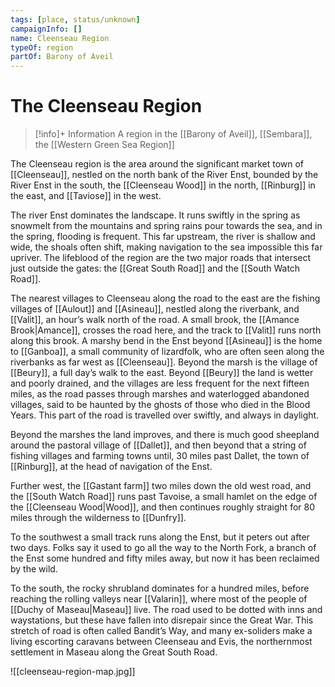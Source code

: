 ```yaml
---
tags: [place, status/unknown]
campaignInfo: []
name: Cleenseau Region
typeOf: region
partOf: Barony of Aveil
---
```

# The Cleenseau Region
>[!info]+ Information
> A  region in the [[Barony of Aveil]], [[Sembara]], the [[Western Green Sea Region]]

The Cleenseau region is the area around the significant market town of [[Cleenseau]], nestled on the north bank of the River Enst, bounded by the River Enst in the south, the [[Cleenseau Wood]] in the north, [[Rinburg]] in the east, and [[Taviose]] in the west.

The river Enst dominates the landscape. It runs swiftly in the spring as snowmelt from the mountains and spring rains pour towards the sea, and in the spring, flooding is frequent. This far upstream, the river is shallow and wide, the shoals often shift, making navigation to the sea impossible this far upriver. The lifeblood of the region are the two major roads that intersect just outside the gates: the [[Great South Road]] and the [[South Watch Road]].  

The nearest villages to Cleenseau along the road to the east are the fishing villages of [[Aulout]] and [[Asineau]], nestled along the riverbank, and [[Valit]], an hour’s walk north of the road. A small brook, the [[Amance Brook|Amance]], crosses the road here, and the track to [[Valit]] runs north along this brook. A marshy bend in the Enst beyond [[Asineau]] is the home to [[Ganboa]], a small community of lizardfolk, who are often seen along the riverbanks as far west as [[Cleenseau]]. Beyond the marsh is the village of [[Beury]], a full day’s walk to the east. Beyond [[Beury]] the land is wetter and poorly drained, and the villages are less frequent for the next fifteen miles, as the road passes through marshes and waterlogged abandoned villages, said to be haunted by the ghosts of those who died in the Blood Years. This part of the road is travelled over swiftly, and always in daylight.  

Beyond the marshes the land improves, and there is much good sheepland around the pastoral village of [[Dallet]], and then beyond that a string of fishing villages and farming towns until, 30 miles past Dallet, the town of [[Rinburg]], at the head of navigation of the Enst.

Further west, the [[Gastant farm]] two miles down the old west road, and the [[South Watch Road]] runs past Tavoise, a small hamlet on the edge of the [[Cleenseau Wood|Wood]], and then continues roughly straight for 80 miles through the wilderness to [[Dunfry]]. 

To the southwest a small track runs along the Enst, but it peters out after two days. Folks say it used to go all the way to the North Fork, a branch of the Enst some hundred and fifty miles away, but now it has been reclaimed by the wild. 

To the south, the rocky shrubland dominates for a hundred miles, before reaching the rolling valleys near [[Valarin]], where most of the people of [[Duchy of Maseau|Maseau]] live. The road used to be dotted with inns and waystations, but these have fallen into disrepair since the Great War. This stretch of road is often called Bandit’s Way, and many ex-soliders make a living escorting caravans between Cleenseau and Evis, the northernmost settlement in Maseau along the Great South Road.

![[cleenseau-region-map.jpg]]

